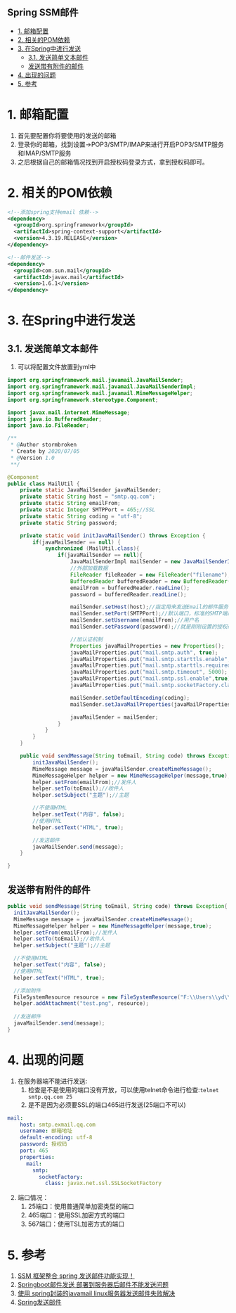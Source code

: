 Spring SSM邮件
---

<!-- TOC -->

- [1. 邮箱配置](#1-邮箱配置)
- [2. 相关的POM依赖](#2-相关的pom依赖)
- [3. 在Spring中进行发送](#3-在spring中进行发送)
  - [3.1. 发送简单文本邮件](#31-发送简单文本邮件)
  - [发送带有附件的邮件](#发送带有附件的邮件)
- [4. 出现的问题](#4-出现的问题)
- [5. 参考](#5-参考)

<!-- /TOC -->

# 1. 邮箱配置
1. 首先要配置你将要使用的发送的邮箱
2. 登录你的邮箱，找到设置->POP3/SMTP/IMAP来进行开启POP3/SMTP服务和IMAP/SMTP服务
3. 之后根据自己的邮箱情况找到开启授权码登录方式，拿到授权码即可。

# 2. 相关的POM依赖
```xml
<!--添加spring支持email 依赖-->
<dependency>
  <groupId>org.springframework</groupId>
  <artifactId>spring-context-support</artifactId>
  <version>4.3.19.RELEASE</version>
</dependency>

<!--邮件发送-->
<dependency>
  <groupId>com.sun.mail</groupId>
  <artifactId>javax.mail</artifactId>
  <version>1.6.1</version>
</dependency>
```

# 3. 在Spring中进行发送

## 3.1. 发送简单文本邮件
1. 可以将配置文件放置到yml中
```java
import org.springframework.mail.javamail.JavaMailSender;
import org.springframework.mail.javamail.JavaMailSenderImpl;
import org.springframework.mail.javamail.MimeMessageHelper;
import org.springframework.stereotype.Component;

import javax.mail.internet.MimeMessage;
import java.io.BufferedReader;
import java.io.FileReader;

/**
 * @Author stormbroken
 * Create by 2020/07/05
 * @Version 1.0
 **/

@Component
public class MailUtil {
    private static JavaMailSender javaMailSender;
    private static String host = "smtp.qq.com";
    private static String emailFrom;
    private static Integer SMTPPort = 465;//SSL
    private static String coding = "utf-8";
    private static String password;

    private static void initJavaMailSender() throws Exception {
        if(javaMailSender == null) {
            synchronized (MailUtil.class){
                if(javaMailSender == null){
                    JavaMailSenderImpl mailSender = new JavaMailSenderImpl();
                    //外部加载数据
                    FileReader fileReader = new FileReader("filename");
                    BufferedReader bufferedReader = new BufferedReader(fileReader);
                    emailFrom = bufferedReader.readLine();
                    password = bufferedReader.readLine();

                    mailSender.setHost(host);//指定用来发送Email的邮件服务器主机名
                    mailSender.setPort(SMTPPort);//默认端口，标准的SMTP端口
                    mailSender.setUsername(emailFrom);//用户名
                    mailSender.setPassword(password);//就是刚刚设置的授权码

                    //加认证机制
                    Properties javaMailProperties = new Properties();
                    javaMailProperties.put("mail.smtp.auth", true);
                    javaMailProperties.put("mail.smtp.starttls.enable", true);
                    javaMailProperties.put("mail.smtp.starttls.required", true);
                    javaMailProperties.put("mail.smtp.timeout", 5000);
                    javaMailProperties.put("mail.smtp.ssl.enable",true);
                    javaMailProperties.put("mail.smtp.socketFactory.class",javax.net.ssl.SSLSocketFactory.class);

                    mailSender.setDefaultEncoding(coding);
                    mailSender.setJavaMailProperties(javaMailProperties);

                    javaMailSender = mailSender;
                }
            }
        }
    }

    public void sendMessage(String toEmail, String code) throws Exception{
        initJavaMailSender();
        MimeMessage message = javaMailSender.createMimeMessage();
        MimeMessageHelper helper = new MimeMessageHelper(message,true);
        helper.setFrom(emailFrom);//发件人
        helper.setTo(toEmail);//收件人
        helper.setSubject("主题");//主题

        //不使用HTML
        helper.setText("内容", false);
        //使用HTML
        helper.setText("HTML", true);

        //发送邮件
        javaMailSender.send(message);
    }

}

```

## 发送带有附件的邮件
```java
public void sendMessage(String toEmail, String code) throws Exception{
  initJavaMailSender();
  MimeMessage message = javaMailSender.createMimeMessage();
  MimeMessageHelper helper = new MimeMessageHelper(message,true);
  helper.setFrom(emailFrom);//发件人
  helper.setTo(toEmail);//收件人
  helper.setSubject("主题");//主题

  //不使用HTML
  helper.setText("内容", false);
  //使用HTML
  helper.setText("HTML", true);

  //添加附件
  FileSystemResource resource = new FileSystemResource("F:\\Users\\yd\\Desktop\\test.png");
  helper.addAttachment("test.png", resource);
  
  //发送邮件
  javaMailSender.send(message);
}
```

# 4. 出现的问题
1. 在服务器端不能进行发送:
   1. 检查是不是使用的端口没有开放，可以使用telnet命令进行检查:`telnet smtp.qq.com 25`
   2. 是不是因为必须要SSL的端口465进行发送(25端口不可以)

```yml
mail:
    host: smtp.exmail.qq.com
    username: 邮箱地址
    default-encoding: utf-8
    password: 授权码
    port: 465
    properties:
      mail:
        smtp:
          socketFactory:
            class: javax.net.ssl.SSLSocketFactory
```
2. 端口情况：
   1. 25端口：使用普通简单加密类型的端口
   2. 465端口：使用SSL加密方式的端口
   3. 567端口：使用TSL加密方式的端口


# 5. 参考
1. <a href = "https://blog.csdn.net/qq_22465297/article/details/84035252?ops_request_misc=%257B%2522request%255Fid%2522%253A%2522159391576619195265917851%2522%252C%2522scm%2522%253A%252220140713.130102334.pc%255Fall.%2522%257D&request_id=159391576619195265917851&biz_id=0&utm_medium=distribute.pc_search_result.none-task-blog-2~all~first_rank_ecpm_v3~pc_rank_v2-4-84035252.first_rank_ecpm_v3_pc_rank_v2&utm_term=Spring%E5%A6%82%E4%BD%95%E5%8F%91%E9%80%81%E9%82%AE%E4%BB%B6">SSM 框架整合 spring 发送邮件功能实现！</a>
2. <a href = "https://blog.csdn.net/Victor_Szasz/article/details/104515736?utm_medium=distribute.pc_relevant.none-task-blog-BlogCommendFromMachineLearnPai2-1.nonecase&depth_1-utm_source=distribute.pc_relevant.none-task-blog-BlogCommendFromMachineLearnPai2-1.nonecase">Springboot邮件发送 部署到服务器后邮件不能发送问题</a>
3. <a href = "https://www.cnblogs.com/victorlyw/p/10019625.html">使用 spring封装的javamail linux服务器发送邮件失败解决</a>
4. <a href = "https://blog.csdn.net/z1790424577/article/details/80963219?ops_request_misc=&request_id=&biz_id=102&utm_term=Spring%E5%A6%82%E4%BD%95%E5%8F%91%E9%80%81%E9%82%AE%E4%BB%B6&utm_medium=distribute.pc_search_result.none-task-blog-2~all~sobaiduweb~default-2-80963219">Spring发送邮件</a>